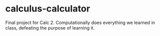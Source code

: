 # calculus-calculator
Final project for Calc 2. Computationally does everything we learned in class, defeating the purpose of learning it.
